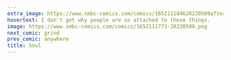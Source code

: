 ```yaml
---
extra_image: https://www.smbc-comics.com/comics/165211184620220509after.png
hovertext: I don't get why people are so attached to these things.
image: https://www.smbc-comics.com/comics/1652111773-20220509.png
next_comic: grind
prev_comic: anywhere
title: Soul
---
```


